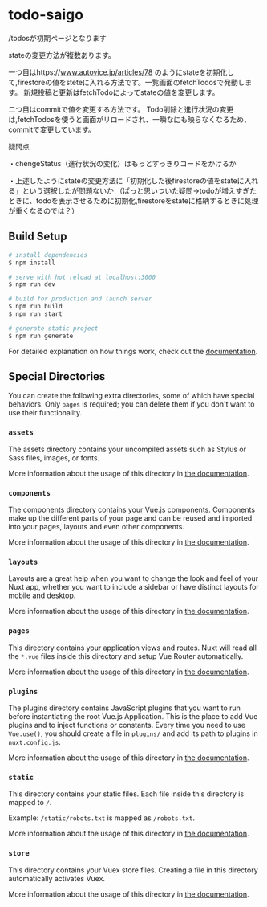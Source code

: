 # todo-saigo

/todosが初期ページとなります


stateの変更方法が複数あります。

一つ目はhttps://www.autovice.jp/articles/78
のようにstateを初期化して,firestoreの値をsteteに入れる方法です。一覧画面のfetchTodosで発動します。
新規投稿と更新はfetchTodoによってstateの値を変更します。

二つ目はcommitで値を変更する方法です。
Todo削除と進行状況の変更は,fetchTodosを使うと画面がリロードされ、一瞬なにも映らなくなるため、commitで変更しています。


疑問点

・chengeStatus（進行状況の変化）はもっとすっきりコードをかけるか

・上述したようにstateの変更方法に「初期化した後firestoreの値をstateに入れる」という選択したが問題ないか
（ぱっと思いついた疑問→todoが増えすぎたときに、todoを表示させるために初期化,firestoreをstateに格納するときに処理が重くなるのでは？）
## Build Setup

```bash
# install dependencies
$ npm install

# serve with hot reload at localhost:3000
$ npm run dev

# build for production and launch server
$ npm run build
$ npm run start

# generate static project
$ npm run generate
```

For detailed explanation on how things work, check out the [documentation](https://nuxtjs.org).

## Special Directories

You can create the following extra directories, some of which have special behaviors. Only `pages` is required; you can delete them if you don't want to use their functionality.

### `assets`

The assets directory contains your uncompiled assets such as Stylus or Sass files, images, or fonts.

More information about the usage of this directory in [the documentation](https://nuxtjs.org/docs/2.x/directory-structure/assets).

### `components`

The components directory contains your Vue.js components. Components make up the different parts of your page and can be reused and imported into your pages, layouts and even other components.

More information about the usage of this directory in [the documentation](https://nuxtjs.org/docs/2.x/directory-structure/components).

### `layouts`

Layouts are a great help when you want to change the look and feel of your Nuxt app, whether you want to include a sidebar or have distinct layouts for mobile and desktop.

More information about the usage of this directory in [the documentation](https://nuxtjs.org/docs/2.x/directory-structure/layouts).


### `pages`

This directory contains your application views and routes. Nuxt will read all the `*.vue` files inside this directory and setup Vue Router automatically.

More information about the usage of this directory in [the documentation](https://nuxtjs.org/docs/2.x/get-started/routing).

### `plugins`

The plugins directory contains JavaScript plugins that you want to run before instantiating the root Vue.js Application. This is the place to add Vue plugins and to inject functions or constants. Every time you need to use `Vue.use()`, you should create a file in `plugins/` and add its path to plugins in `nuxt.config.js`.

More information about the usage of this directory in [the documentation](https://nuxtjs.org/docs/2.x/directory-structure/plugins).

### `static`

This directory contains your static files. Each file inside this directory is mapped to `/`.

Example: `/static/robots.txt` is mapped as `/robots.txt`.

More information about the usage of this directory in [the documentation](https://nuxtjs.org/docs/2.x/directory-structure/static).

### `store`

This directory contains your Vuex store files. Creating a file in this directory automatically activates Vuex.

More information about the usage of this directory in [the documentation](https://nuxtjs.org/docs/2.x/directory-structure/store).
